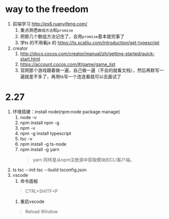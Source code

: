 # way to the freedom
1. 前端学习 http://es6.ruanyifeng.com/
    1. 重点熟悉`数组方法`和`promise`
    2. 把那几个数组方法记住了，会用`promise`基本就完事了
    3. 学ts 的不用看js 的 https://ts.xcatliu.com/introduction/get-typescript
2. creator
    1. http://docs.cocos.com/creator/manual/zh/getting-started/quick-start.html
    1. https://account.cocos.com/#/game/game_list 
    1. 官网那个游戏跟着做一遍，自己做一遍（不会的就看文档），然后再默写一遍就差不多了，再用ts写一个连连看就可以去面试了

# 2.27
1. 环境搭建：install node(npm:node package manage)
    1. node -v
    2. npm install npm -g
    3. npm -v 
    4. npm -g install typescript 
    5. tsc -v
    1. npm install -g ts-node
    2. npm install -g yarn
        >yarn 同样是从npm注册源中获取模块的CLI客户端。
2. ts
    tsc --init
    tsc --build tsconfig.json
3. vscode
    1. 命令面板
    >CTRL+SHITF+P
    1. 重启vscode
    >Reload Window